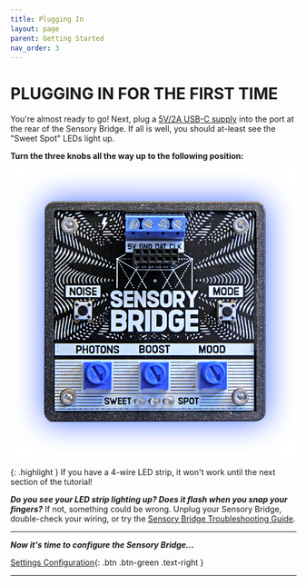 ```yaml
---
title: Plugging In
layout: page
parent: Getting Started
nav_order: 3
---
```


# PLUGGING IN FOR THE FIRST TIME

You're almost ready to go! Next, plug a [5V/2A USB-C supply](https://www.amazon.com/Certified-Charger-FONKEN-Universal-Compatible/dp/B07DF782WQ/ref=sr_1_4?crid=1WJDP9XHVR3QC&keywords=2a+usb+adapter&qid=1662388344&sprefix=2a+usb+adapter%2Caps%2C131&sr=8-4) into the port at the rear of the Sensory Bridge. If all is well, you should at-least see the "Sweet Spot" LEDs light up.

**Turn the three knobs all the way up to the following position:**

<img class="small-img" src="https://github.com/connornishijima/sensory_bridge_docs/blob/main/img/product.png?raw=true"/>

{: .highlight }
If you have a 4-wire LED strip, it won't work until the next section of the tutorial!

***Do you see your LED strip lighting up? Does it flash when you snap your fingers?*** If not, something could be wrong. Unplug your Sensory Bridge, double-check your wiring, or try the [Sensory Bridge Troubleshooting Guide](!!!!!!!!!!!!!!!!!!!!!!!!!!!!!TROUBLESHOOTER).

-------------------------------------------------------

***Now it's time to configure the Sensory Bridge...***

[Settings Configuration](https://connornishijima.github.io/sensory_bridge_docs/settings_configuration.html){: .btn .btn-green .text-right }

-------------------------------------------------------
